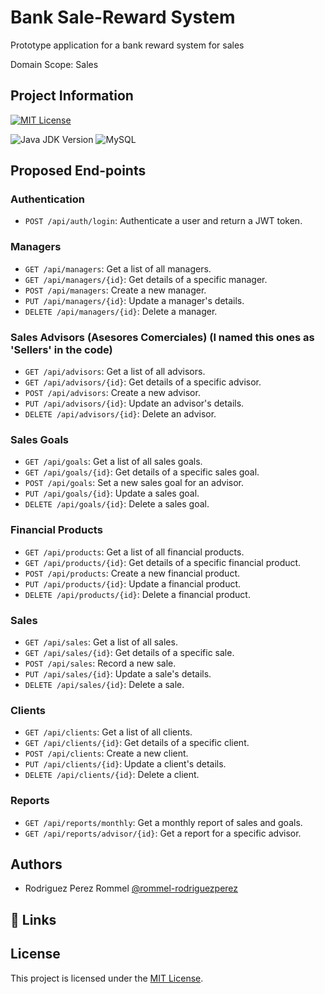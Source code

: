 
# Bank Sale-Reward System



Prototype application for a bank reward system for sales

Domain Scope: Sales 



## Project Information
[![MIT License](https://img.shields.io/badge/License-MIT-green.svg)](https://choosealicense.com/licenses/mit/)

![Java JDK Version](https://img.shields.io/badge/Java%20JDK-17%2B-blue.svg)
![MySQL](https://img.shields.io/badge/MySQL-8.0-blue.svg)


## Proposed End-points

### Authentication

- `POST /api/auth/login`: Authenticate a user and return a JWT token.

### Managers

- `GET /api/managers`: Get a list of all managers.
- `GET /api/managers/{id}`: Get details of a specific manager.
- `POST /api/managers`: Create a new manager.
- `PUT /api/managers/{id}`: Update a manager's details.
- `DELETE /api/managers/{id}`: Delete a manager.

### Sales Advisors (Asesores Comerciales) (I named this ones as 'Sellers' in the code)

- `GET /api/advisors`: Get a list of all advisors.
- `GET /api/advisors/{id}`: Get details of a specific advisor.
- `POST /api/advisors`: Create a new advisor.
- `PUT /api/advisors/{id}`: Update an advisor's details.
- `DELETE /api/advisors/{id}`: Delete an advisor.

### Sales Goals

- `GET /api/goals`: Get a list of all sales goals.
- `GET /api/goals/{id}`: Get details of a specific sales goal.
- `POST /api/goals`: Set a new sales goal for an advisor.
- `PUT /api/goals/{id}`: Update a sales goal.
- `DELETE /api/goals/{id}`: Delete a sales goal.

### Financial Products

- `GET /api/products`: Get a list of all financial products.
- `GET /api/products/{id}`: Get details of a specific financial product.
- `POST /api/products`: Create a new financial product.
- `PUT /api/products/{id}`: Update a financial product.
- `DELETE /api/products/{id}`: Delete a financial product.

### Sales

- `GET /api/sales`: Get a list of all sales.
- `GET /api/sales/{id}`: Get details of a specific sale.
- `POST /api/sales`: Record a new sale.
- `PUT /api/sales/{id}`: Update a sale's details.
- `DELETE /api/sales/{id}`: Delete a sale.

### Clients

- `GET /api/clients`: Get a list of all clients.
- `GET /api/clients/{id}`: Get details of a specific client.
- `POST /api/clients`: Create a new client.
- `PUT /api/clients/{id}`: Update a client's details.
- `DELETE /api/clients/{id}`: Delete a client.

### Reports

- `GET /api/reports/monthly`: Get a monthly report of sales and goals.
- `GET /api/reports/advisor/{id}`: Get a report for a specific advisor.

## Authors

- Rodriguez Perez Rommel [@rommel-rodriguezperez](https://github.com/rommel-rodriguezperez)

## 🔗 Links


## License

This project is licensed under the [MIT License](./LICENSE).
